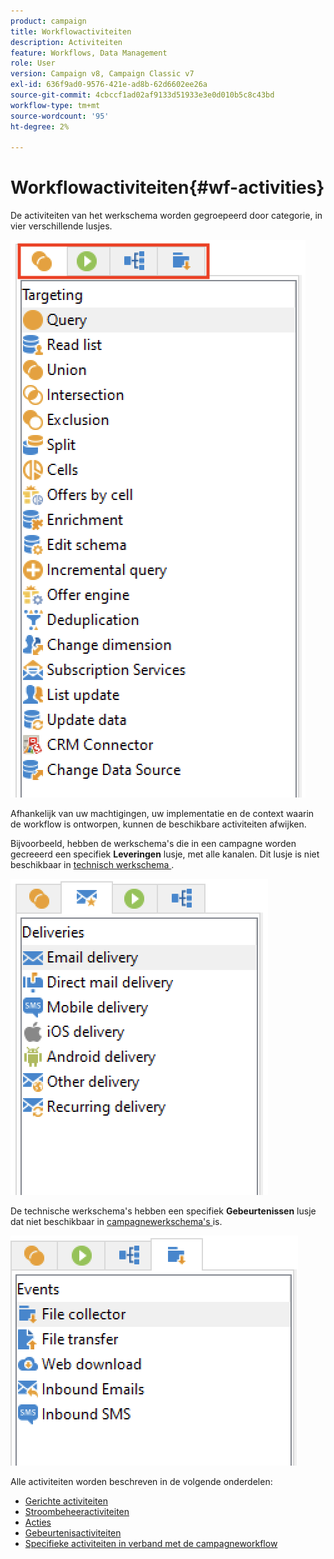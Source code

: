 ```yaml
---
product: campaign
title: Workflowactiviteiten
description: Activiteiten
feature: Workflows, Data Management
role: User
version: Campaign v8, Campaign Classic v7
exl-id: 636f9ad0-9576-421e-ad8b-62d6602ee26a
source-git-commit: 4cbccf1ad02af9133d51933e3e0d010b5c8c43bd
workflow-type: tm+mt
source-wordcount: '95'
ht-degree: 2%

---
```


# Workflowactiviteiten{#wf-activities}

De activiteiten van het werkschema worden gegroepeerd door categorie, in vier verschillende lusjes.

![](assets/wf-activity-tabs.png)

Afhankelijk van uw machtigingen, uw implementatie en de context waarin de workflow is ontworpen, kunnen de beschikbare activiteiten afwijken.

Bijvoorbeeld, hebben de werkschema&#39;s die in een campagne worden gecreeerd een specifiek **Leveringen** lusje, met alle kanalen. Dit lusje is niet beschikbaar in [ technisch werkschema ](technical-workflows.md).

![](assets/campaign-wf-activities.png)

De technische werkschema&#39;s hebben een specifiek **Gebeurtenissen** lusje dat niet beschikbaar in [ campagnewerkschema&#39;s ](campaign-workflows.md) is.

![](assets/tech-wf-activities.png)

Alle activiteiten worden beschreven in de volgende onderdelen:

* [Gerichte activiteiten](targeting-activities.md)
* [Stroombeheeractiviteiten](flow-control-activities.md)
* [Acties](action-activities.md)
* [Gebeurtenisactiviteiten](event-activities.md)
* [Specifieke activiteiten in verband met de campagneworkflow](../campaigns/marketing-campaign-deliveries.md)
